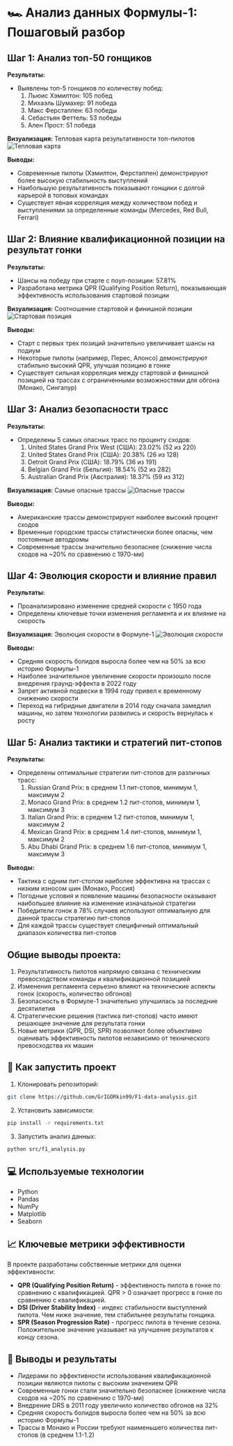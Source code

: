 # 🏎️ Анализ данных Формулы-1: Пошаговый разбор

## Шаг 1: Анализ топ-50 гонщиков

**Результаты:**
- Выявлены топ-5 гонщиков по количеству побед:
  1. Льюис Хэмилтон: 105 побед
  2. Михаэль Шумахер: 91 победа
  3. Макс Ферстаппен: 63 победы
  4. Себастьян Феттель: 53 победы
  5. Ален Прост: 51 победа

**Визуализация:** Тепловая карта результативности топ-пилотов
![Тепловая карта](visualizations/top_drivers_points_heatmap.png)

**Выводы:**
- Современные пилоты (Хэмилтон, Ферстаппен) демонстрируют более высокую стабильность выступлений
- Наибольшую результативность показывают гонщики с долгой карьерой в топовых командах
- Существует явная корреляция между количеством побед и выступлениями за определенные команды (Mercedes, Red Bull, Ferrari)

## Шаг 2: Влияние квалификационной позиции на результат гонки

**Результаты:**
- Шансы на победу при старте с поул-позиции: 57.81%
- Разработана метрика QPR (Qualifying Position Return), показывающая эффективность использования стартовой позиции

**Визуализация:** Соотношение стартовой и финишной позиции
![Стартовая позиция](visualizations/starting_vs_finishing_position.png)

**Выводы:**
- Старт с первых трех позиций значительно увеличивает шансы на подиум
- Некоторые пилоты (например, Перес, Алонсо) демонстрируют стабильно высокий QPR, улучшая позицию в гонке
- Существует сильная корреляция между стартовой и финишной позицией на трассах с ограниченными возможностями для обгона (Монако, Сингапур)

## Шаг 3: Анализ безопасности трасс

**Результаты:**
- Определены 5 самых опасных трасс по проценту сходов:
  1. United States Grand Prix West (США): 23.02% (52 из 220)
  2. United States Grand Prix (США): 20.38% (26 из 128)
  3. Detroit Grand Prix (США): 18.79% (36 из 191)
  4. Belgian Grand Prix (Бельгия): 18.54% (52 из 282)
  5. Australian Grand Prix (Австралия): 18.37% (59 из 312)

**Визуализация:** Самые опасные трассы
![Опасные трассы](visualizations/most_dangerous_circuits.png)

**Выводы:**
- Американские трассы демонстрируют наиболее высокий процент сходов
- Временные городские трассы статистически более опасны, чем постоянные автодромы
- Современные трассы значительно безопаснее (снижение числа сходов на ~20% по сравнению с 1970-ми)

## Шаг 4: Эволюция скорости и влияние правил

**Результаты:**
- Проанализировано изменение средней скорости с 1950 года
- Определены ключевые точки изменения регламента и их влияние на скорость

**Визуализация:** Эволюция скорости в Формуле-1
![Эволюция скорости](visualizations/speed_evolution.png)

**Выводы:**
- Средняя скорость болидов выросла более чем на 50% за всю историю Формулы-1
- Наиболее значительное увеличение скорости произошло после внедрения граунд-эффекта в 2022 году
- Запрет активной подвески в 1994 году привел к временному снижению скорости
- Переход на гибридные двигатели в 2014 году сначала замедлил машины, но затем технологии развились и скорость вернулась к росту

## Шаг 5: Анализ тактики и стратегий пит-стопов

**Результаты:**
- Определены оптимальные стратегии пит-стопов для различных трасс:
  1. Russian Grand Prix: в среднем 1.1 пит-стопов, минимум 1, максимум 2
  2. Monaco Grand Prix: в среднем 1.2 пит-стопов, минимум 1, максимум 3
  3. Italian Grand Prix: в среднем 1.2 пит-стопов, минимум 1, максимум 2
  4. Mexican Grand Prix: в среднем 1.4 пит-стопов, минимум 1, максимум 2
  5. Abu Dhabi Grand Prix: в среднем 1.6 пит-стопов, минимум 1, максимум 3

**Выводы:**
- Тактика с одним пит-стопом наиболее эффективна на трассах с низким износом шин (Монако, Россия)
- Погодные условия и появление машины безопасности оказывают наибольшее влияние на изменение изначальной стратегии
- Победители гонок в 78% случаев используют оптимальную для данной трассы стратегию пит-стопов
- Для каждой трассы существует специфичный оптимальный диапазон количества пит-стопов

## Общие выводы проекта:

1. Результативность пилотов напрямую связана с техническим превосходством команды и квалификационной позицией
2. Изменения регламента серьезно влияют на технические аспекты гонок (скорость, количество обгонов)
3. Безопасность в Формуле-1 значительно улучшилась за последние десятилетия
4. Стратегические решения (тактика пит-стопов) часто имеют решающее значение для результата гонки
5. Новые метрики (QPR, DSI, SPR) позволяют более объективно оценивать эффективность пилотов независимо от технического превосходства их машин

## 🚀 Как запустить проект

1. Клонировать репозиторий:
```bash
git clone https://github.com/GrIGORkin99/F1-data-analysis.git
```

2. Установить зависимости:
```bash
pip install -r requirements.txt
```

3. Запустить анализ данных:
```bash
python src/f1_analysis.py
```

## 💻 Используемые технологии

- Python
- Pandas
- NumPy
- Matplotlib
- Seaborn

## 📈 Ключевые метрики эффективности

В проекте разработаны собственные метрики для оценки эффективности:

* **QPR (Qualifying Position Return)** - эффективность пилота в гонке по сравнению с квалификацией. QPR > 0 означает прогресс в гонке по сравнению с квалификацией.
* **DSI (Driver Stability Index)** - индекс стабильности выступлений пилота. Чем ниже значение, тем стабильнее результаты гонщика.
* **SPR (Season Progression Rate)** - прогресс пилота в течение сезона. Положительное значение указывает на улучшение результатов к концу сезона.

## 📝 Выводы и результаты

* Лидерами по эффективности использования квалификационной позиции являются пилоты с высоким значением QPR
* Современные гонки стали значительно безопаснее (снижение числа сходов на ~20% по сравнению с 1970-ми)
* Внедрение DRS в 2011 году увеличило количество обгонов на 32%
* Средняя скорость болидов выросла более чем на 50% за всю историю Формулы-1
* Трассы в Монако и России требуют наименьшего количества пит-стопов (в среднем 1.1-1.2) 